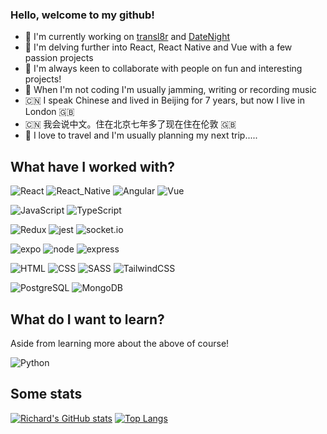 ### Hello, welcome to my github!

- 🔭  I'm currently working on [transl8r](https://github.com/FenderStrat85/transl8r) and [DateNight](https://github.com/FenderStrat85/DateNight)
- 🌱  I'm delving further into React, React Native and Vue with a few passion projects
- 👯  I'm always keen to collaborate with people on fun and interesting projects!
- 🎸  When I'm not coding I'm usually jamming, writing or recording music
- 🇨🇳  I speak Chinese and lived in Beijing for 7 years, but now I live in London 🇬🇧 
- 🇨🇳  我会说中文。住在北京七年多了现在住在伦敦  🇬🇧 
- 🚂  I love to travel and I'm usually planning my next trip.....

## What have I worked with? 
<p>
  <img alt="React" src="https://img.shields.io/badge/React-20232A?style=for-the-badge&logo=react&logoColor=61DAFB"/> 
  <img alt="React_Native" src="https://img.shields.io/badge/React_Native-20232A?style=for-the-badge&logo=react&logoColor=61DAFB" />
  <img alt="Angular" src="https://img.shields.io/badge/Angular-DD0031?style=for-the-badge&logo=angular&logoColor=white" />
  <img alt="Vue" src="https://img.shields.io/badge/Vue.js-35495E?style=for-the-badge&logo=vue.js&logoColor=4FC08D" />
  </p>

<p>
  <img alt="JavaScript" src="https://img.shields.io/badge/JavaScript-F7DF1E?style=for-the-badge&logo=javascript&logoColor=black" />
  <img alt="TypeScript" src="https://img.shields.io/badge/TypeScript-007ACC?style=for-the-badge&logo=typescript&logoColor=white" />
</p>

<p> 
  <img alt="Redux" src="https://img.shields.io/badge/Redux-593D88?style=for-the-badge&logo=redux&logoColor=white" />
  <img alt="jest" src="https://img.shields.io/badge/Jest-C21325?style=for-the-badge&logo=jest&logoColor=white" />
  <img alt="socket.io" src="https://img.shields.io/badge/Socket.io-010101?&style=for-the-badge&logo=Socket.io&logoColor=white"/>
</p>

<p>
  <img alt="expo" src="https://img.shields.io/badge/Expo-1B1F23?style=for-the-badge&logo=expo&logoColor=white" />
  <img alt="node" src="https://img.shields.io/badge/Node.js-43853D?style=for-the-badge&logo=node.js&logoColor=white" />
  <img alt="express" src="https://img.shields.io/badge/Express.js-404D59?style=for-the-badge" />
</p>  

<p>
  <img alt="HTML" src="https://img.shields.io/badge/HTML5-E34F26?style=for-the-badge&logo=html5&logoColor=white" />
  <img alt="CSS" src="https://img.shields.io/badge/CSS3-1572B6?style=for-the-badge&logo=css3&logoColor=white" />
  <img alt="SASS" src="https://img.shields.io/badge/Sass-CC6699?style=for-the-badge&logo=sass&logoColor=white" />
  <img alt="TailwindCSS" src="https://img.shields.io/badge/Tailwind_CSS-38B2AC?style=for-the-badge&logo=tailwind-css&logoColor=white"/>
</p>

<p>
  <img alt="PostgreSQL" src="https://img.shields.io/badge/PostgreSQL-316192?style=for-the-badge&logo=postgresql&logoColor=white" />
  <img alt ="MongoDB" src="https://img.shields.io/badge/MongoDB-4EA94B?style=for-the-badge&logo=mongodb&logoColor=white" />
</p>

## What do I want to learn? 

Aside from learning more about the above of course!

<p>
  <img alt="Python" src="https://img.shields.io/badge/Python-3776AB?style=for-the-badge&logo=python&logoColor=white" />
</p>

## Some stats

[![Richard's GitHub stats](https://github-readme-stats.vercel.app/api?username=FenderStrat85)](https://github.com/FenderStrat85/github-readme-stats)
[![Top Langs](https://github-readme-stats.vercel.app/api/top-langs/?username=FenderStrat85&layout=compact)](https://github.com/FenderStrat85/github-readme-stats)


